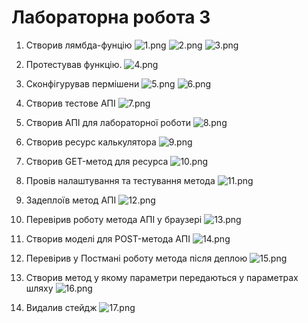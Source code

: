 # Лабораторна робота 3

1. Створив лямбда-фунцію
![1.png](./img/1.png)
![2.png](./img/2.png)
![3.png](./img/3.png)

2. Протестував функцію.
![4.png](./img/4.png)

3. Сконфігурував пермішени
![5.png](./img/5.png)
![6.png](./img/6.png)

4. Створив тестове АПІ
![7.png](./img/7.png)

5. Створив АПІ для лабораторної роботи
![8.png](./img/8.png)

6. Створив ресурс калькулятора
![9.png](./img/9.png)

6. Створив GET-метод для ресурса
![10.png](./img/10.png)

7. Провів налаштування та тестування метода
![11.png](./img/11.png)

8. Задеплоїв метод АПІ
![12.png](./img/12.png)

8. Перевірив роботу метода АПІ у браузері
![13.png](./img/13.png)

9. Створив моделі для POST-метода АПІ
![14.png](./img/14.png)

10. Перевірив у Постмані роботу метода після деплою
![15.png](./img/15.png)

11. Створив метод у якому параметри передаються у параметрах шляху
![16.png](./img/16.png)

12. Видалив стейдж
![17.png](./img/17.png)